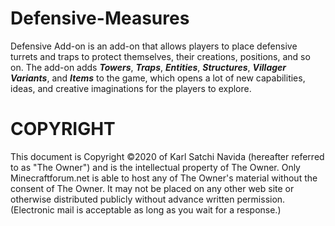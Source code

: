 # Defensive-Measures
Defensive Add-on is an add-on that allows players to place defensive turrets and traps to protect themselves, their creations, positions, and so on. The add-on adds <b><i>Towers</i></b>, <b><i>Traps</i></b>, <b><i>Entities</i></b>, <b><i>Structures</i></b>, <b><i>Villager Variants</i></b>, and <b><i>Items</i></b> to the game, which opens a lot of new capabilities, ideas, and creative imaginations for the players to explore.

# COPYRIGHT
This document is Copyright ©2020 of Karl Satchi Navida (hereafter referred to as "The Owner") and is the intellectual property of The Owner. Only Minecraftforum.net is able to host any of The Owner's material without the consent of The Owner. It may not be placed on any other web site or otherwise distributed publicly without advance written permission. (Electronic mail is acceptable as long as you wait for a response.)
